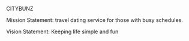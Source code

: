 CITYBUNZ

Mission Statement: 
travel dating service for those with busy schedules.

Vision Statement: 
Keeping life simple and fun 


<!---
citybunz/citybunz is a ✨ special ✨ repository because its `README.md` (this file) appears on your GitHub profile.
You can click the Preview link to take a look at your changes.
--->
